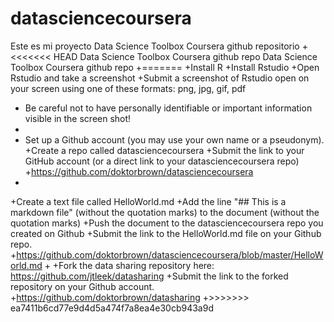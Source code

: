 # datasciencecoursera
Este es mi proyecto
Data Science Toolbox Coursera github repositorio
+<<<<<<< HEAD
 Data Science Toolbox Coursera github repo		 Data Science Toolbox Coursera github repo
+=======
+Install R 
+Install Rstudio
+Open Rstudio and take a screenshot
+Submit a screenshot of Rstudio open on your screen using one of these formats: png, jpg, gif, pdf
+ Be careful not to have personally identifiable or important information visible in the screen shot!
+ 
+ Set up a Github account (you may use your own name or a pseudonym).
+Create a repo called datasciencecoursera
+Submit the link to your GitHub account (or a direct link to your datasciencecoursera repo)
+https://github.com/doktorbrown/datasciencecoursera
+
+Create a text file called HelloWorld.md
+Add the line "## This is a markdown file" (without the quotation marks) to the document (without the quotation marks)
+Push the document to the datasciencecoursera repo you created on Github
+Submit the link to the HelloWorld.md file on your Github repo. 
+https://github.com/doktorbrown/datasciencecoursera/blob/master/HelloWorld.md
+
+Fork the data sharing repository here: https://github.com/jtleek/datasharing
+Submit the link to the forked repository on your Github account. 
+https://github.com/doktorbrown/datasharing
+>>>>>>> ea7411b6cd77e9d4d5a474f7a8ea4e30cb943a9d

